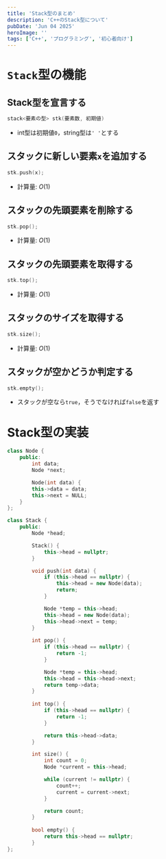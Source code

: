 ```yaml
---
title: 'Stack型のまとめ'
description: 'C++のStack型について'
pubDate: 'Jun 04 2025'
heroImage: ''
tags: ['C++', 'プログラミング', '初心者向け']
---
```


# `Stack`型の機能

## Stack型を宣言する
```cpp
stack<要素の型> stk(要素数, 初期値)
```
- int型は初期値`0`，string型は`' '`とする

## スタックに新しい要素`x`を追加する
```cpp
stk.push(x);
```
- 計算量: $O(1)$

## スタックの先頭要素を削除する
```cpp
stk.pop();
```
- 計算量: $O(1)$

## スタックの先頭要素を取得する
```cpp
stk.top();
```
- 計算量: $O(1)$

## スタックのサイズを取得する
```cpp
stk.size();
```
- 計算量: $O(1)$

## スタックが空かどうか判定する
```cpp
stk.empty();
```
- スタックが空なら`true`，そうでなければ`false`を返す

# Stack型の実装

```cpp
class Node {
	public:
        int data;
        Node *next;

        Node(int data) {
        this->data = data;
        this->next = NULL;
	}
};

class Stack {
	public:
		Node *head;

		Stack() {
			this->head = nullptr;
		}

		void push(int data) {
			if (this->head == nullptr) {
				this->head = new Node(data);
				return;
			}

			Node *temp = this->head;
			this->head = new Node(data);
			this->head->next = temp;
		}
		
		int pop() {
			if (this->head == nullptr) {
				return -1;
			}

			Node *temp = this->head;
			this->head = this->head->next;
			return temp->data;
		}
		
		int top() {
			if (this->head == nullptr) {
				return -1;
			}

			return this->head->data;
		}

		int size() {
			int count = 0;
			Node *current = this->head;

			while (current != nullptr) {
				count++;
				current = current->next;
			}

			return count;
		}
		
		bool empty() {
			return this->head == nullptr;
		}
};
```	
